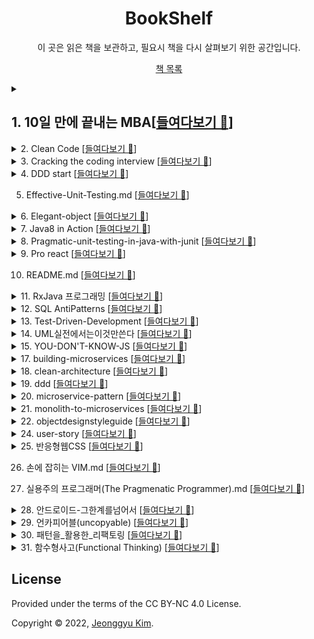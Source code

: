 

<div align="center">
    <h1> BookShelf </h1>
</div>

<p align="center">
    이 곳은 읽은 책을 보관하고, 필요시 책을 다시 살펴보기 위한 공간입니다.
<p align="center">
    <a href="https://www.notion.so/likelen/44c8b34f833541c2b45ebcdf00d39286">책 목록</a>
</p>
</p>



<details>
<summary><h2><b>1. 10일 만에 끝내는 MBA</b>[<a href="https://github.com/LenKIM/Book/tree/master/10%EC%9D%BC%20%EB%A7%8C%EC%97%90%20%EB%81%9D%EB%82%B4%EB%8A%94%20MBA">들여다보기 📂</a>]
</h2>
</summary>
<p>
<br>
<p style="margin-left: 20px">•️ 1일차_마케팅.md [<a href="https://github.com/LenKIM/Book/blob/master/10%EC%9D%BC%20%EB%A7%8C%EC%97%90%20%EB%81%9D%EB%82%B4%EB%8A%94%20MBA/1%EC%9D%BC%EC%B0%A8_%EB%A7%88%EC%BC%80%ED%8C%85.md">들여다보기 📂</a>]</p>


•️ 2일차_윤리학.md [<a href="https://github.com/LenKIM/Book/blob/master/10%EC%9D%BC%20%EB%A7%8C%EC%97%90%20%EB%81%9D%EB%82%B4%EB%8A%94%20MBA/2%EC%9D%BC%EC%B0%A8_%EC%9C%A4%EB%A6%AC%ED%95%99.md">들여다보기 📂</a>]


•️ 4일차_조직행동론.md [<a href="https://github.com/LenKIM/Book/blob/master/10%EC%9D%BC%20%EB%A7%8C%EC%97%90%20%EB%81%9D%EB%82%B4%EB%8A%94%20MBA/4%EC%9D%BC%EC%B0%A8_%EC%A1%B0%EC%A7%81%ED%96%89%EB%8F%99%EB%A1%A0.md">들여다보기 📂</a>]


•️ README.md [<a href="https://github.com/LenKIM/Book/blob/master/10%EC%9D%BC%20%EB%A7%8C%EC%97%90%20%EB%81%9D%EB%82%B4%EB%8A%94%20MBA/README.md">들여다보기 📂</a>]
</p>
    <br>
</details>



<details>
<summary>2. Clean Code [<a href="https://github.com/LenKIM/Book/tree/master/Clean%20Code">들여다보기 📂</a>]

</summary>
<p>
•️ 01_What_Clean_code_is.md [<a href="https://github.com/LenKIM/Book/blob/master/Clean%20Code/01_What_Clean_code_is.md">들여다보기 📂</a>]


•️ 02_Meaningful_name.md [<a href="https://github.com/LenKIM/Book/blob/master/Clean%20Code/02_Meaningful_name.md">들여다보기 📂</a>]


•️ 03_Method.md [<a href="https://github.com/LenKIM/Book/blob/master/Clean%20Code/03_Method.md">들여다보기 📂</a>]


•️ 10장-클래스.md [<a href="https://github.com/LenKIM/Book/blob/master/Clean%20Code/10%EC%9E%A5-%ED%81%B4%EB%9E%98%EC%8A%A4.md">들여다보기 📂</a>]


•️ 11장-시스템.md [<a href="https://github.com/LenKIM/Book/blob/master/Clean%20Code/11%EC%9E%A5-%EC%8B%9C%EC%8A%A4%ED%85%9C.md">들여다보기 📂</a>]


•️ 12장-창발성.md [<a href="https://github.com/LenKIM/Book/blob/master/Clean%20Code/12%EC%9E%A5-%EC%B0%BD%EB%B0%9C%EC%84%B1.md">들여다보기 📂</a>]


•️ 1장-깨끗한코드.md [<a href="https://github.com/LenKIM/Book/blob/master/Clean%20Code/1%EC%9E%A5-%EA%B9%A8%EB%81%97%ED%95%9C%EC%BD%94%EB%93%9C.md">들여다보기 📂</a>]


•️ 2장-의미 있는 이름.md [<a href="https://github.com/LenKIM/Book/blob/master/Clean%20Code/2%EC%9E%A5-%EC%9D%98%EB%AF%B8%20%EC%9E%88%EB%8A%94%20%EC%9D%B4%EB%A6%84.md">들여다보기 📂</a>]


•️ 3장-함수.md [<a href="https://github.com/LenKIM/Book/blob/master/Clean%20Code/3%EC%9E%A5-%ED%95%A8%EC%88%98.md">들여다보기 📂</a>]


•️ 5장-형식-맞추기.md [<a href="https://github.com/LenKIM/Book/blob/master/Clean%20Code/5%EC%9E%A5-%ED%98%95%EC%8B%9D-%EB%A7%9E%EC%B6%94%EA%B8%B0.md">들여다보기 📂</a>]


•️ 6장-객체와-자료-구조.md [<a href="https://github.com/LenKIM/Book/blob/master/Clean%20Code/6%EC%9E%A5-%EA%B0%9D%EC%B2%B4%EC%99%80-%EC%9E%90%EB%A3%8C-%EA%B5%AC%EC%A1%B0.md">들여다보기 📂</a>]


•️ 7장-오류처리.md [<a href="https://github.com/LenKIM/Book/blob/master/Clean%20Code/7%EC%9E%A5-%EC%98%A4%EB%A5%98%EC%B2%98%EB%A6%AC.md">들여다보기 📂</a>]


•️ 8장-경계.md [<a href="https://github.com/LenKIM/Book/blob/master/Clean%20Code/8%EC%9E%A5-%EA%B2%BD%EA%B3%84.md">들여다보기 📂</a>]


•️ 9장-단위테스트.md [<a href="https://github.com/LenKIM/Book/blob/master/Clean%20Code/9%EC%9E%A5-%EB%8B%A8%EC%9C%84%ED%85%8C%EC%8A%A4%ED%8A%B8.md">들여다보기 📂</a>]


•️ README.md [<a href="https://github.com/LenKIM/Book/blob/master/Clean%20Code/README.md">들여다보기 📂</a>]


</p>
</details>



<details>
<summary>3. Cracking the coding interview [<a href="https://github.com/LenKIM/Book/tree/master/Cracking%20the%20coding%20interview">들여다보기 📂</a>]

</summary>
<p>
•️ READMD.md [<a href="https://github.com/LenKIM/Book/blob/master/Cracking%20the%20coding%20interview/READMD.md">들여다보기 📂</a>]


•️ [자료구조]배열과문자열.md [<a href="https://github.com/LenKIM/Book/blob/master/Cracking%20the%20coding%20interview/[%EC%9E%90%EB%A3%8C%EA%B5%AC%EC%A1%B0]%EB%B0%B0%EC%97%B4%EA%B3%BC%EB%AC%B8%EC%9E%90%EC%97%B4.md">들여다보기 📂</a>]


•️ [자료구조]연결리스트.md [<a href="https://github.com/LenKIM/Book/blob/master/Cracking%20the%20coding%20interview/[%EC%9E%90%EB%A3%8C%EA%B5%AC%EC%A1%B0]%EC%97%B0%EA%B2%B0%EB%A6%AC%EC%8A%A4%ED%8A%B8.md">들여다보기 📂</a>]


</p>
</details>



<details>
<summary>4. DDD start [<a href="https://github.com/LenKIM/Book/tree/master/DDD%20start">들여다보기 📂</a>]

</summary>
<p>
•️ [1주차]01-02Chapter.md [<a href="https://github.com/LenKIM/Book/blob/master/DDD%20start/[1%EC%A3%BC%EC%B0%A8]01-02Chapter.md">들여다보기 📂</a>]


</p>
</details>

5. Effective-Unit-Testing.md [<a href="https://github.com/LenKIM/Book/blob/master/Effective-Unit-Testing.md">들여다보기 📂</a>]





<details>
<summary>6. Elegant-object [<a href="https://github.com/LenKIM/Book/tree/master/Elegant-object">들여다보기 📂</a>]

</summary>
<p>
•️ README.md [<a href="https://github.com/LenKIM/Book/blob/master/Elegant-object/README.md">들여다보기 📂</a>]


•️ _00_birth.md [<a href="https://github.com/LenKIM/Book/blob/master/Elegant-object/_00_birth.md">들여다보기 📂</a>]


•️ _01_education-1.md [<a href="https://github.com/LenKIM/Book/blob/master/Elegant-object/_01_education-1.md">들여다보기 📂</a>]


•️ _02_education-2.md [<a href="https://github.com/LenKIM/Book/blob/master/Elegant-object/_02_education-2.md">들여다보기 📂</a>]


•️ _03_employment-1.md [<a href="https://github.com/LenKIM/Book/blob/master/Elegant-object/_03_employment-1.md">들여다보기 📂</a>]


•️ _04_employment-2.md [<a href="https://github.com/LenKIM/Book/blob/master/Elegant-object/_04_employment-2.md">들여다보기 📂</a>]


•️ _05_retire.md [<a href="https://github.com/LenKIM/Book/blob/master/Elegant-object/_05_retire.md">들여다보기 📂</a>]


</p>
</details>



<details>
<summary>7. Java8 in Action [<a href="https://github.com/LenKIM/Book/tree/master/Java8%20in%20Action">들여다보기 📂</a>]

</summary>
<p>
•️ README.md [<a href="https://github.com/LenKIM/Book/blob/master/Java8%20in%20Action/README.md">들여다보기 📂</a>]


•️ ch10-null대신Optional.md [<a href="https://github.com/LenKIM/Book/blob/master/Java8%20in%20Action/ch10-null%EB%8C%80%EC%8B%A0Optional.md">들여다보기 📂</a>]


•️ ch12-새로운날짜와시간API.md [<a href="https://github.com/LenKIM/Book/blob/master/Java8%20in%20Action/ch12-%EC%83%88%EB%A1%9C%EC%9A%B4%EB%82%A0%EC%A7%9C%EC%99%80%EC%8B%9C%EA%B0%84API.md">들여다보기 📂</a>]


•️ ch3-람다표현식.md [<a href="https://github.com/LenKIM/Book/blob/master/Java8%20in%20Action/ch3-%EB%9E%8C%EB%8B%A4%ED%91%9C%ED%98%84%EC%8B%9D.md">들여다보기 📂</a>]


•️ ch4-스트림소개.md [<a href="https://github.com/LenKIM/Book/blob/master/Java8%20in%20Action/ch4-%EC%8A%A4%ED%8A%B8%EB%A6%BC%EC%86%8C%EA%B0%9C.md">들여다보기 📂</a>]


•️ ch5-스트림활용.md [<a href="https://github.com/LenKIM/Book/blob/master/Java8%20in%20Action/ch5-%EC%8A%A4%ED%8A%B8%EB%A6%BC%ED%99%9C%EC%9A%A9.md">들여다보기 📂</a>]


•️ ch6-스트림으로데이터수집.md [<a href="https://github.com/LenKIM/Book/blob/master/Java8%20in%20Action/ch6-%EC%8A%A4%ED%8A%B8%EB%A6%BC%EC%9C%BC%EB%A1%9C%EB%8D%B0%EC%9D%B4%ED%84%B0%EC%88%98%EC%A7%91.md">들여다보기 📂</a>]


•️ ch7-병렬데이터처리와성능.md [<a href="https://github.com/LenKIM/Book/blob/master/Java8%20in%20Action/ch7-%EB%B3%91%EB%A0%AC%EB%8D%B0%EC%9D%B4%ED%84%B0%EC%B2%98%EB%A6%AC%EC%99%80%EC%84%B1%EB%8A%A5.md">들여다보기 📂</a>]


•️ ch8-리펙토링테스팅디버깅.md [<a href="https://github.com/LenKIM/Book/blob/master/Java8%20in%20Action/ch8-%EB%A6%AC%ED%8E%99%ED%86%A0%EB%A7%81%ED%85%8C%EC%8A%A4%ED%8C%85%EB%94%94%EB%B2%84%EA%B9%85.md">들여다보기 📂</a>]


•️ ch9-디폴트메서드.md [<a href="https://github.com/LenKIM/Book/blob/master/Java8%20in%20Action/ch9-%EB%94%94%ED%8F%B4%ED%8A%B8%EB%A9%94%EC%84%9C%EB%93%9C.md">들여다보기 📂</a>]


</p>
</details>



<details>
<summary>8. Pragmatic-unit-testing-in-java-with-junit [<a href="https://github.com/LenKIM/Book/tree/master/Pragmatic-unit-testing-in-java-with-junit">들여다보기 📂</a>]

</summary>
<p>
•️ README.md [<a href="https://github.com/LenKIM/Book/blob/master/Pragmatic-unit-testing-in-java-with-junit/README.md">들여다보기 📂</a>]


•️ ch05-FIRST.md [<a href="https://github.com/LenKIM/Book/blob/master/Pragmatic-unit-testing-in-java-with-junit/ch05-FIRST.md">들여다보기 📂</a>]


•️ ch06-Right-BICEP.md [<a href="https://github.com/LenKIM/Book/blob/master/Pragmatic-unit-testing-in-java-with-junit/ch06-Right-BICEP.md">들여다보기 📂</a>]


</p>
</details>



<details>
<summary>9. Pro react [<a href="https://github.com/LenKIM/Book/tree/master/Pro%20react">들여다보기 📂</a>]

</summary>
<p>
•️ README.md [<a href="https://github.com/LenKIM/Book/blob/master/Pro%20react/README.md">들여다보기 📂</a>]


•️ [1]리액트의정의.md [<a href="https://github.com/LenKIM/Book/blob/master/Pro%20react/[1]%EB%A6%AC%EC%95%A1%ED%8A%B8%EC%9D%98%EC%A0%95%EC%9D%98.md">들여다보기 📂</a>]


•️ [2]_시작하기.md [<a href="https://github.com/LenKIM/Book/blob/master/Pro%20react/[2]_%EC%8B%9C%EC%9E%91%ED%95%98%EA%B8%B0.md">들여다보기 📂</a>]


•️ [3]DOM_추상화의_내부.md [<a href="https://github.com/LenKIM/Book/blob/master/Pro%20react/[3]DOM_%EC%B6%94%EC%83%81%ED%99%94%EC%9D%98_%EB%82%B4%EB%B6%80.md">들여다보기 📂</a>]


•️ [4]컴포넌트를_이용한_애플리케이션_구축.md [<a href="https://github.com/LenKIM/Book/blob/master/Pro%20react/[4]%EC%BB%B4%ED%8F%AC%EB%84%8C%ED%8A%B8%EB%A5%BC_%EC%9D%B4%EC%9A%A9%ED%95%9C_%EC%95%A0%ED%94%8C%EB%A6%AC%EC%BC%80%EC%9D%B4%EC%85%98_%EA%B5%AC%EC%B6%95.md">들여다보기 📂</a>]


•️ [5]정교한_상호작용.md [<a href="https://github.com/LenKIM/Book/blob/master/Pro%20react/[5]%EC%A0%95%EA%B5%90%ED%95%9C_%EC%83%81%ED%98%B8%EC%9E%91%EC%9A%A9.md">들여다보기 📂</a>]


•️ [6]라우팅.md [<a href="https://github.com/LenKIM/Book/blob/master/Pro%20react/[6]%EB%9D%BC%EC%9A%B0%ED%8C%85.md">들여다보기 📂</a>]


•️ [7]플럭스를_이용한_리액트_애플리케이션_설계.md [<a href="https://github.com/LenKIM/Book/blob/master/Pro%20react/[7]%ED%94%8C%EB%9F%AD%EC%8A%A4%EB%A5%BC_%EC%9D%B4%EC%9A%A9%ED%95%9C_%EB%A6%AC%EC%95%A1%ED%8A%B8_%EC%95%A0%ED%94%8C%EB%A6%AC%EC%BC%80%EC%9D%B4%EC%85%98_%EC%84%A4%EA%B3%84.md">들여다보기 📂</a>]


</p>
</details>

10. README.md [<a href="https://github.com/LenKIM/Book/blob/master/README.md">들여다보기 📂</a>]





<details>
<summary>11. RxJava 프로그래밍 [<a href="https://github.com/LenKIM/Book/tree/master/RxJava%20%ED%94%84%EB%A1%9C%EA%B7%B8%EB%9E%98%EB%B0%8D">들여다보기 📂</a>]

</summary>
<p>
•️ Chapter02.md [<a href="https://github.com/LenKIM/Book/blob/master/RxJava%20%ED%94%84%EB%A1%9C%EA%B7%B8%EB%9E%98%EB%B0%8D/Chapter02.md">들여다보기 📂</a>]


•️ Chapter03.md [<a href="https://github.com/LenKIM/Book/blob/master/RxJava%20%ED%94%84%EB%A1%9C%EA%B7%B8%EB%9E%98%EB%B0%8D/Chapter03.md">들여다보기 📂</a>]


•️ Chapter04.md [<a href="https://github.com/LenKIM/Book/blob/master/RxJava%20%ED%94%84%EB%A1%9C%EA%B7%B8%EB%9E%98%EB%B0%8D/Chapter04.md">들여다보기 📂</a>]


•️ Chapter05.md [<a href="https://github.com/LenKIM/Book/blob/master/RxJava%20%ED%94%84%EB%A1%9C%EA%B7%B8%EB%9E%98%EB%B0%8D/Chapter05.md">들여다보기 📂</a>]


•️ Chapter06_RxAndroid.md [<a href="https://github.com/LenKIM/Book/blob/master/RxJava%20%ED%94%84%EB%A1%9C%EA%B7%B8%EB%9E%98%EB%B0%8D/Chapter06_RxAndroid.md">들여다보기 📂</a>]


•️ README.md [<a href="https://github.com/LenKIM/Book/blob/master/RxJava%20%ED%94%84%EB%A1%9C%EA%B7%B8%EB%9E%98%EB%B0%8D/README.md">들여다보기 📂</a>]


•️ chapter01.md [<a href="https://github.com/LenKIM/Book/blob/master/RxJava%20%ED%94%84%EB%A1%9C%EA%B7%B8%EB%9E%98%EB%B0%8D/chapter01.md">들여다보기 📂</a>]


</p>
</details>



<details>
<summary>12. SQL AntiPatterns [<a href="https://github.com/LenKIM/Book/tree/master/SQL%20AntiPatterns">들여다보기 📂</a>]

</summary>
<p>
•️ README.md [<a href="https://github.com/LenKIM/Book/blob/master/SQL%20AntiPatterns/README.md">들여다보기 📂</a>]


</p>
</details>



<details>
<summary>13. Test-Driven-Development [<a href="https://github.com/LenKIM/Book/tree/master/Test-Driven-Development">들여다보기 📂</a>]

</summary>
<p>
•️ Money 객체 만들기.md [<a href="https://github.com/LenKIM/Book/blob/master/Test-Driven-Development/Money%20%EA%B0%9D%EC%B2%B4%20%EB%A7%8C%EB%93%A4%EA%B8%B0.md">들여다보기 📂</a>]


•️ README.md [<a href="https://github.com/LenKIM/Book/blob/master/Test-Driven-Development/README.md">들여다보기 📂</a>]


</p>
</details>



<details>
<summary>14. UML실전에서는이것만쓴다 [<a href="https://github.com/LenKIM/Book/tree/master/UML%EC%8B%A4%EC%A0%84%EC%97%90%EC%84%9C%EB%8A%94%EC%9D%B4%EA%B2%83%EB%A7%8C%EC%93%B4%EB%8B%A4">들여다보기 📂</a>]

</summary>
<p>
•️ README.md [<a href="https://github.com/LenKIM/Book/blob/master/UML%EC%8B%A4%EC%A0%84%EC%97%90%EC%84%9C%EB%8A%94%EC%9D%B4%EA%B2%83%EB%A7%8C%EC%93%B4%EB%8B%A4/README.md">들여다보기 📂</a>]


•️ [1]개요.md [<a href="https://github.com/LenKIM/Book/blob/master/UML%EC%8B%A4%EC%A0%84%EC%97%90%EC%84%9C%EB%8A%94%EC%9D%B4%EA%B2%83%EB%A7%8C%EC%93%B4%EB%8B%A4/[1]%EA%B0%9C%EC%9A%94.md">들여다보기 📂</a>]


•️ [2]다이어그램으로작업하기.md [<a href="https://github.com/LenKIM/Book/blob/master/UML%EC%8B%A4%EC%A0%84%EC%97%90%EC%84%9C%EB%8A%94%EC%9D%B4%EA%B2%83%EB%A7%8C%EC%93%B4%EB%8B%A4/[2]%EB%8B%A4%EC%9D%B4%EC%96%B4%EA%B7%B8%EB%9E%A8%EC%9C%BC%EB%A1%9C%EC%9E%91%EC%97%85%ED%95%98%EA%B8%B0.md">들여다보기 📂</a>]


•️ [3]클래스 다이어그램.md [<a href="https://github.com/LenKIM/Book/blob/master/UML%EC%8B%A4%EC%A0%84%EC%97%90%EC%84%9C%EB%8A%94%EC%9D%B4%EA%B2%83%EB%A7%8C%EC%93%B4%EB%8B%A4/[3]%ED%81%B4%EB%9E%98%EC%8A%A4%20%EB%8B%A4%EC%9D%B4%EC%96%B4%EA%B7%B8%EB%9E%A8.md">들여다보기 📂</a>]


•️ template.md [<a href="https://github.com/LenKIM/Book/blob/master/UML%EC%8B%A4%EC%A0%84%EC%97%90%EC%84%9C%EB%8A%94%EC%9D%B4%EA%B2%83%EB%A7%8C%EC%93%B4%EB%8B%A4/template.md">들여다보기 📂</a>]


</p>
</details>



<details>
<summary>15. YOU-DON'T-KNOW-JS [<a href="https://github.com/LenKIM/Book/tree/master/YOU-DON'T-KNOW-JS">들여다보기 📂</a>]

</summary>
<p>
</p>
</details>



<details>
<summary>17. building-microservices [<a href="https://github.com/LenKIM/Book/tree/master/building-microservices">들여다보기 📂</a>]

</summary>
<p>
•️ README.md [<a href="https://github.com/LenKIM/Book/blob/master/building-microservices/README.md">들여다보기 📂</a>]


</p>
</details>



<details>
<summary>18. clean-architecture [<a href="https://github.com/LenKIM/Book/tree/master/clean-architecture">들여다보기 📂</a>]

</summary>
<p>
•️ README.md [<a href="https://github.com/LenKIM/Book/blob/master/clean-architecture/README.md">들여다보기 📂</a>]


</p>
</details>



<details>
<summary>19. ddd [<a href="https://github.com/LenKIM/Book/tree/master/ddd">들여다보기 📂</a>]

</summary>
<p>
•️ INTRO.md [<a href="https://github.com/LenKIM/Book/blob/master/ddd/INTRO.md">들여다보기 📂</a>]


•️ README.md [<a href="https://github.com/LenKIM/Book/blob/master/ddd/README.md">들여다보기 📂</a>]


•️ _1.지식탐구.md [<a href="https://github.com/LenKIM/Book/blob/master/ddd/_1.%EC%A7%80%EC%8B%9D%ED%83%90%EA%B5%AC.md">들여다보기 📂</a>]


•️ _2.의사소통과언어사용.md [<a href="https://github.com/LenKIM/Book/blob/master/ddd/_2.%EC%9D%98%EC%82%AC%EC%86%8C%ED%86%B5%EA%B3%BC%EC%96%B8%EC%96%B4%EC%82%AC%EC%9A%A9.md">들여다보기 📂</a>]


•️ _4.도메인의격리.md [<a href="https://github.com/LenKIM/Book/blob/master/ddd/_4.%EB%8F%84%EB%A9%94%EC%9D%B8%EC%9D%98%EA%B2%A9%EB%A6%AC.md">들여다보기 📂</a>]


•️ _5.표현되는모델.md [<a href="https://github.com/LenKIM/Book/blob/master/ddd/_5.%ED%91%9C%ED%98%84%EB%90%98%EB%8A%94%EB%AA%A8%EB%8D%B8.md">들여다보기 📂</a>]


•️ _6.도메인객체의생명주기.md [<a href="https://github.com/LenKIM/Book/blob/master/ddd/_6.%EB%8F%84%EB%A9%94%EC%9D%B8%EA%B0%9D%EC%B2%B4%EC%9D%98%EC%83%9D%EB%AA%85%EC%A3%BC%EA%B8%B0.md">들여다보기 📂</a>]


</p>
</details>



<details>
<summary>20. microservice-pattern [<a href="https://github.com/LenKIM/Book/tree/master/microservice-pattern">들여다보기 📂</a>]

</summary>
<p>
•️ 2-분해전략.md [<a href="https://github.com/LenKIM/Book/blob/master/microservice-pattern/2-%EB%B6%84%ED%95%B4%EC%A0%84%EB%9E%B5.md">들여다보기 📂</a>]


•️ 3-프로세스-간-통신.md [<a href="https://github.com/LenKIM/Book/blob/master/microservice-pattern/3-%ED%94%84%EB%A1%9C%EC%84%B8%EC%8A%A4-%EA%B0%84-%ED%86%B5%EC%8B%A0.md">들여다보기 📂</a>]


•️ 4-트랜잭션관리:사가.md [<a href="https://github.com/LenKIM/Book/blob/master/microservice-pattern/4-%ED%8A%B8%EB%9E%9C%EC%9E%AD%EC%85%98%EA%B4%80%EB%A6%AC:%EC%82%AC%EA%B0%80.md">들여다보기 📂</a>]


•️ 5-비지니스-로직-설계.md [<a href="https://github.com/LenKIM/Book/blob/master/microservice-pattern/5-%EB%B9%84%EC%A7%80%EB%8B%88%EC%8A%A4-%EB%A1%9C%EC%A7%81-%EC%84%A4%EA%B3%84.md">들여다보기 📂</a>]


•️ 6-비지니스로직개발:이벤트소싱.md [<a href="https://github.com/LenKIM/Book/blob/master/microservice-pattern/6-%EB%B9%84%EC%A7%80%EB%8B%88%EC%8A%A4%EB%A1%9C%EC%A7%81%EA%B0%9C%EB%B0%9C:%EC%9D%B4%EB%B2%A4%ED%8A%B8%EC%86%8C%EC%8B%B1.md">들여다보기 📂</a>]


•️ 7-마이크로서비스 쿼리 구현.md [<a href="https://github.com/LenKIM/Book/blob/master/microservice-pattern/7-%EB%A7%88%EC%9D%B4%ED%81%AC%EB%A1%9C%EC%84%9C%EB%B9%84%EC%8A%A4%20%EC%BF%BC%EB%A6%AC%20%EA%B5%AC%ED%98%84.md">들여다보기 📂</a>]


•️ 8-외부 API 설계 이슈.md [<a href="https://github.com/LenKIM/Book/blob/master/microservice-pattern/8-%EC%99%B8%EB%B6%80%20API%20%EC%84%A4%EA%B3%84%20%EC%9D%B4%EC%8A%88.md">들여다보기 📂</a>]


•️ 9-마이크로서비스테스트.md [<a href="https://github.com/LenKIM/Book/blob/master/microservice-pattern/9-%EB%A7%88%EC%9D%B4%ED%81%AC%EB%A1%9C%EC%84%9C%EB%B9%84%EC%8A%A4%ED%85%8C%EC%8A%A4%ED%8A%B8.md">들여다보기 📂</a>]


•️ README.md [<a href="https://github.com/LenKIM/Book/blob/master/microservice-pattern/README.md">들여다보기 📂</a>]


</p>
</details>



<details>
<summary>21. monolith-to-microservices [<a href="https://github.com/LenKIM/Book/tree/master/monolith-to-microservices">들여다보기 📂</a>]

</summary>
<p>
•️ 1_microservice.md [<a href="https://github.com/LenKIM/Book/blob/master/monolith-to-microservices/1_microservice.md">들여다보기 📂</a>]


•️ 2_결합도와_응집력.md [<a href="https://github.com/LenKIM/Book/blob/master/monolith-to-microservices/2_%EA%B2%B0%ED%95%A9%EB%8F%84%EC%99%80_%EC%9D%91%EC%A7%91%EB%A0%A5.md">들여다보기 📂</a>]


•️ 3.1_마이그레이션_패턴_교살자_무화과-작성중.md [<a href="https://github.com/LenKIM/Book/blob/master/monolith-to-microservices/3.1_%EB%A7%88%EC%9D%B4%EA%B7%B8%EB%A0%88%EC%9D%B4%EC%85%98_%ED%8C%A8%ED%84%B4_%EA%B5%90%EC%82%B4%EC%9E%90_%EB%AC%B4%ED%99%94%EA%B3%BC-%EC%9E%91%EC%84%B1%EC%A4%91.md">들여다보기 📂</a>]


•️ 3_모놀리스를_그대로_둘_것인가?_바꿀_것인가?.md [<a href="https://github.com/LenKIM/Book/blob/master/monolith-to-microservices/3_%EB%AA%A8%EB%86%80%EB%A6%AC%EC%8A%A4%EB%A5%BC_%EA%B7%B8%EB%8C%80%EB%A1%9C_%EB%91%98_%EA%B2%83%EC%9D%B8%EA%B0%80%3F_%EB%B0%94%EA%BF%80_%EA%B2%83%EC%9D%B8%EA%B0%80%3F.md">들여다보기 📂</a>]


</p>
</details>



<details>
<summary>22. objectdesignstyleguide [<a href="https://github.com/LenKIM/Book/tree/master/objectdesignstyleguide">들여다보기 📂</a>]

</summary>
<p>
•️ README.md [<a href="https://github.com/LenKIM/Book/blob/master/objectdesignstyleguide/README.md">들여다보기 📂</a>]


</p>
</details>



<details>
<summary>24. user-story [<a href="https://github.com/LenKIM/Book/tree/master/user-story">들여다보기 📂</a>]

</summary>
<p>
•️ 10장_이터레이션_계획.md [<a href="https://github.com/LenKIM/Book/blob/master/user-story/10%EC%9E%A5_%EC%9D%B4%ED%84%B0%EB%A0%88%EC%9D%B4%EC%85%98_%EA%B3%84%ED%9A%8D.md">들여다보기 📂</a>]


•️ 11장_속도_측정_및_모니터링.md [<a href="https://github.com/LenKIM/Book/blob/master/user-story/11%EC%9E%A5_%EC%86%8D%EB%8F%84_%EC%B8%A1%EC%A0%95_%EB%B0%8F_%EB%AA%A8%EB%8B%88%ED%84%B0%EB%A7%81.md">들여다보기 📂</a>]


•️ 12장_스토리가_아닌_것.md [<a href="https://github.com/LenKIM/Book/blob/master/user-story/12%EC%9E%A5_%EC%8A%A4%ED%86%A0%EB%A6%AC%EA%B0%80_%EC%95%84%EB%8B%8C_%EA%B2%83.md">들여다보기 📂</a>]


•️ 13장_왜_사용자_스토리인가?.md [<a href="https://github.com/LenKIM/Book/blob/master/user-story/13%EC%9E%A5_%EC%99%9C_%EC%82%AC%EC%9A%A9%EC%9E%90_%EC%8A%A4%ED%86%A0%EB%A6%AC%EC%9D%B8%EA%B0%80%3F.md">들여다보기 📂</a>]


•️ 14장_스토리_냄새_카탈로그.md [<a href="https://github.com/LenKIM/Book/blob/master/user-story/14%EC%9E%A5_%EC%8A%A4%ED%86%A0%EB%A6%AC_%EB%83%84%EC%83%88_%EC%B9%B4%ED%83%88%EB%A1%9C%EA%B7%B8.md">들여다보기 📂</a>]


•️ 15장_스크럼에서_사용자_스토리_사용하기.md [<a href="https://github.com/LenKIM/Book/blob/master/user-story/15%EC%9E%A5_%EC%8A%A4%ED%81%AC%EB%9F%BC%EC%97%90%EC%84%9C_%EC%82%AC%EC%9A%A9%EC%9E%90_%EC%8A%A4%ED%86%A0%EB%A6%AC_%EC%82%AC%EC%9A%A9%ED%95%98%EA%B8%B0.md">들여다보기 📂</a>]


•️ 1장_개요.md [<a href="https://github.com/LenKIM/Book/blob/master/user-story/1%EC%9E%A5_%EA%B0%9C%EC%9A%94.md">들여다보기 📂</a>]


•️ 2장_스토리_작성하기.md [<a href="https://github.com/LenKIM/Book/blob/master/user-story/2%EC%9E%A5_%EC%8A%A4%ED%86%A0%EB%A6%AC_%EC%9E%91%EC%84%B1%ED%95%98%EA%B8%B0.md">들여다보기 📂</a>]


•️ 3장_사용자_역할_모델링.md [<a href="https://github.com/LenKIM/Book/blob/master/user-story/3%EC%9E%A5_%EC%82%AC%EC%9A%A9%EC%9E%90_%EC%97%AD%ED%95%A0_%EB%AA%A8%EB%8D%B8%EB%A7%81.md">들여다보기 📂</a>]


•️ 4장_스토리_수집하기.md [<a href="https://github.com/LenKIM/Book/blob/master/user-story/4%EC%9E%A5_%EC%8A%A4%ED%86%A0%EB%A6%AC_%EC%88%98%EC%A7%91%ED%95%98%EA%B8%B0.md">들여다보기 📂</a>]


•️ 5장_대리사용자와_일하기.md [<a href="https://github.com/LenKIM/Book/blob/master/user-story/5%EC%9E%A5_%EB%8C%80%EB%A6%AC%EC%82%AC%EC%9A%A9%EC%9E%90%EC%99%80_%EC%9D%BC%ED%95%98%EA%B8%B0.md">들여다보기 📂</a>]


•️ 6장_사용자스토리_인수_테스트.md [<a href="https://github.com/LenKIM/Book/blob/master/user-story/6%EC%9E%A5_%EC%82%AC%EC%9A%A9%EC%9E%90%EC%8A%A4%ED%86%A0%EB%A6%AC_%EC%9D%B8%EC%88%98_%ED%85%8C%EC%8A%A4%ED%8A%B8.md">들여다보기 📂</a>]


•️ 7장_좋은_스토리를_위한_지침.md [<a href="https://github.com/LenKIM/Book/blob/master/user-story/7%EC%9E%A5_%EC%A2%8B%EC%9D%80_%EC%8A%A4%ED%86%A0%EB%A6%AC%EB%A5%BC_%EC%9C%84%ED%95%9C_%EC%A7%80%EC%B9%A8.md">들여다보기 📂</a>]


•️ 8장_사용자_스토리_추정.md [<a href="https://github.com/LenKIM/Book/blob/master/user-story/8%EC%9E%A5_%EC%82%AC%EC%9A%A9%EC%9E%90_%EC%8A%A4%ED%86%A0%EB%A6%AC_%EC%B6%94%EC%A0%95.md">들여다보기 📂</a>]


•️ 9장_릴리즈_계획.md [<a href="https://github.com/LenKIM/Book/blob/master/user-story/9%EC%9E%A5_%EB%A6%B4%EB%A6%AC%EC%A6%88_%EA%B3%84%ED%9A%8D.md">들여다보기 📂</a>]


•️ README.md [<a href="https://github.com/LenKIM/Book/blob/master/user-story/README.md">들여다보기 📂</a>]


</p>
</details>



<details>
<summary>25. 반응형웹CSS [<a href="https://github.com/LenKIM/Book/tree/master/%EB%B0%98%EC%9D%91%ED%98%95%EC%9B%B9CSS">들여다보기 📂</a>]

</summary>
<p>
</p>
</details>

26. 손에 잡히는 VIM.md [<a href="https://github.com/LenKIM/Book/blob/master/%EC%86%90%EC%97%90%20%EC%9E%A1%ED%9E%88%EB%8A%94%20VIM.md">들여다보기 📂</a>]



27. 실용주의 프로그래머(The Pragmenatic Programmer).md [<a href="https://github.com/LenKIM/Book/blob/master/%EC%8B%A4%EC%9A%A9%EC%A3%BC%EC%9D%98%20%ED%94%84%EB%A1%9C%EA%B7%B8%EB%9E%98%EB%A8%B8(The%20Pragmenatic%20Programmer).md">들여다보기 📂</a>]





<details>
<summary>28. 안드로이드-그한계를넘어서 [<a href="https://github.com/LenKIM/Book/tree/master/%EC%95%88%EB%93%9C%EB%A1%9C%EC%9D%B4%EB%93%9C-%EA%B7%B8%ED%95%9C%EA%B3%84%EB%A5%BC%EB%84%98%EC%96%B4%EC%84%9C">들여다보기 📂</a>]

</summary>
<p>
•️ 18장.원격기기와_통신.md [<a href="https://github.com/LenKIM/Book/blob/master/%EC%95%88%EB%93%9C%EB%A1%9C%EC%9D%B4%EB%93%9C-%EA%B7%B8%ED%95%9C%EA%B3%84%EB%A5%BC%EB%84%98%EC%96%B4%EC%84%9C/18%EC%9E%A5.%EC%9B%90%EA%B2%A9%EA%B8%B0%EA%B8%B0%EC%99%80_%ED%86%B5%EC%8B%A0.md">들여다보기 📂</a>]


•️ 2.안드로이드를_위한_효과적인_자바_코드.md [<a href="https://github.com/LenKIM/Book/blob/master/%EC%95%88%EB%93%9C%EB%A1%9C%EC%9D%B4%EB%93%9C-%EA%B7%B8%ED%95%9C%EA%B3%84%EB%A5%BC%EB%84%98%EC%96%B4%EC%84%9C/2.%EC%95%88%EB%93%9C%EB%A1%9C%EC%9D%B4%EB%93%9C%EB%A5%BC_%EC%9C%84%ED%95%9C_%ED%9A%A8%EA%B3%BC%EC%A0%81%EC%9D%B8_%EC%9E%90%EB%B0%94_%EC%BD%94%EB%93%9C.md">들여다보기 📂</a>]


•️ 2_week.md [<a href="https://github.com/LenKIM/Book/blob/master/%EC%95%88%EB%93%9C%EB%A1%9C%EC%9D%B4%EB%93%9C-%EA%B7%B8%ED%95%9C%EA%B3%84%EB%A5%BC%EB%84%98%EC%96%B4%EC%84%9C/2_week.md">들여다보기 📂</a>]


•️ 3장_컴포넌트,매니페스트,리소스.md [<a href="https://github.com/LenKIM/Book/blob/master/%EC%95%88%EB%93%9C%EB%A1%9C%EC%9D%B4%EB%93%9C-%EA%B7%B8%ED%95%9C%EA%B3%84%EB%A5%BC%EB%84%98%EC%96%B4%EC%84%9C/3%EC%9E%A5_%EC%BB%B4%ED%8F%AC%EB%84%8C%ED%8A%B8,%EB%A7%A4%EB%8B%88%ED%8E%98%EC%8A%A4%ED%8A%B8,%EB%A6%AC%EC%86%8C%EC%8A%A4.md">들여다보기 📂</a>]


•️ 4장_안드로이드_사용자_경험_및_인터페이스_디자인.md [<a href="https://github.com/LenKIM/Book/blob/master/%EC%95%88%EB%93%9C%EB%A1%9C%EC%9D%B4%EB%93%9C-%EA%B7%B8%ED%95%9C%EA%B3%84%EB%A5%BC%EB%84%98%EC%96%B4%EC%84%9C/4%EC%9E%A5_%EC%95%88%EB%93%9C%EB%A1%9C%EC%9D%B4%EB%93%9C_%EC%82%AC%EC%9A%A9%EC%9E%90_%EA%B2%BD%ED%97%98_%EB%B0%8F_%EC%9D%B8%ED%84%B0%ED%8E%98%EC%9D%B4%EC%8A%A4_%EB%94%94%EC%9E%90%EC%9D%B8.md">들여다보기 📂</a>]


•️ 5장_안드로이드_사용자_인터페이스_작업.md [<a href="https://github.com/LenKIM/Book/blob/master/%EC%95%88%EB%93%9C%EB%A1%9C%EC%9D%B4%EB%93%9C-%EA%B7%B8%ED%95%9C%EA%B3%84%EB%A5%BC%EB%84%98%EC%96%B4%EC%84%9C/5%EC%9E%A5_%EC%95%88%EB%93%9C%EB%A1%9C%EC%9D%B4%EB%93%9C_%EC%82%AC%EC%9A%A9%EC%9E%90_%EC%9D%B8%ED%84%B0%ED%8E%98%EC%9D%B4%EC%8A%A4_%EC%9E%91%EC%97%85.md">들여다보기 📂</a>]


•️ 6장_서비스_및_백그라운드_작업.md [<a href="https://github.com/LenKIM/Book/blob/master/%EC%95%88%EB%93%9C%EB%A1%9C%EC%9D%B4%EB%93%9C-%EA%B7%B8%ED%95%9C%EA%B3%84%EB%A5%BC%EB%84%98%EC%96%B4%EC%84%9C/6%EC%9E%A5_%EC%84%9C%EB%B9%84%EC%8A%A4_%EB%B0%8F_%EB%B0%B1%EA%B7%B8%EB%9D%BC%EC%9A%B4%EB%93%9C_%EC%9E%91%EC%97%85.md">들여다보기 📂</a>]


•️ 7장_안드로이드IPC.md [<a href="https://github.com/LenKIM/Book/blob/master/%EC%95%88%EB%93%9C%EB%A1%9C%EC%9D%B4%EB%93%9C-%EA%B7%B8%ED%95%9C%EA%B3%84%EB%A5%BC%EB%84%98%EC%96%B4%EC%84%9C/7%EC%9E%A5_%EC%95%88%EB%93%9C%EB%A1%9C%EC%9D%B4%EB%93%9CIPC.md">들여다보기 📂</a>]


•️ 8장_브로드캐스트리시버.md [<a href="https://github.com/LenKIM/Book/blob/master/%EC%95%88%EB%93%9C%EB%A1%9C%EC%9D%B4%EB%93%9C-%EA%B7%B8%ED%95%9C%EA%B3%84%EB%A5%BC%EB%84%98%EC%96%B4%EC%84%9C/8%EC%9E%A5_%EB%B8%8C%EB%A1%9C%EB%93%9C%EC%BA%90%EC%8A%A4%ED%8A%B8%EB%A6%AC%EC%8B%9C%EB%B2%84.md">들여다보기 📂</a>]


•️ 9장_데이터_저장_및_직렬화.md [<a href="https://github.com/LenKIM/Book/blob/master/%EC%95%88%EB%93%9C%EB%A1%9C%EC%9D%B4%EB%93%9C-%EA%B7%B8%ED%95%9C%EA%B3%84%EB%A5%BC%EB%84%98%EC%96%B4%EC%84%9C/9%EC%9E%A5_%EB%8D%B0%EC%9D%B4%ED%84%B0_%EC%A0%80%EC%9E%A5_%EB%B0%8F_%EC%A7%81%EB%A0%AC%ED%99%94.md">들여다보기 📂</a>]


•️ README.md [<a href="https://github.com/LenKIM/Book/blob/master/%EC%95%88%EB%93%9C%EB%A1%9C%EC%9D%B4%EB%93%9C-%EA%B7%B8%ED%95%9C%EA%B3%84%EB%A5%BC%EB%84%98%EC%96%B4%EC%84%9C/README.md">들여다보기 📂</a>]


•️ 안드로이드테스트개요.md [<a href="https://github.com/LenKIM/Book/blob/master/%EC%95%88%EB%93%9C%EB%A1%9C%EC%9D%B4%EB%93%9C-%EA%B7%B8%ED%95%9C%EA%B3%84%EB%A5%BC%EB%84%98%EC%96%B4%EC%84%9C/%EC%95%88%EB%93%9C%EB%A1%9C%EC%9D%B4%EB%93%9C%ED%85%8C%EC%8A%A4%ED%8A%B8%EA%B0%9C%EC%9A%94.md">들여다보기 📂</a>]


</p>
</details>



<details>
<summary>29. 언카피어블(uncopyable) [<a href="https://github.com/LenKIM/Book/tree/master/%EC%96%B8%EC%B9%B4%ED%94%BC%EC%96%B4%EB%B8%94(uncopyable)">들여다보기 📂</a>]

</summary>
<p>
•️ README.md [<a href="https://github.com/LenKIM/Book/blob/master/%EC%96%B8%EC%B9%B4%ED%94%BC%EC%96%B4%EB%B8%94(uncopyable)/README.md">들여다보기 📂</a>]


•️ capture.md [<a href="https://github.com/LenKIM/Book/blob/master/%EC%96%B8%EC%B9%B4%ED%94%BC%EC%96%B4%EB%B8%94(uncopyable)/capture.md">들여다보기 📂</a>]


</p>
</details>



<details>
<summary>30. 패턴을_활용한_리팩토링 [<a href="https://github.com/LenKIM/Book/tree/master/%ED%8C%A8%ED%84%B4%EC%9D%84_%ED%99%9C%EC%9A%A9%ED%95%9C_%EB%A6%AC%ED%8C%A9%ED%86%A0%EB%A7%81">들여다보기 📂</a>]

</summary>
<p>
•️ 04장_코드_속에_냄새.md [<a href="https://github.com/LenKIM/Book/blob/master/%ED%8C%A8%ED%84%B4%EC%9D%84_%ED%99%9C%EC%9A%A9%ED%95%9C_%EB%A6%AC%ED%8C%A9%ED%86%A0%EB%A7%81/04%EC%9E%A5_%EC%BD%94%EB%93%9C_%EC%86%8D%EC%97%90_%EB%83%84%EC%83%88.md">들여다보기 📂</a>]


•️ README.md [<a href="https://github.com/LenKIM/Book/blob/master/%ED%8C%A8%ED%84%B4%EC%9D%84_%ED%99%9C%EC%9A%A9%ED%95%9C_%EB%A6%AC%ED%8C%A9%ED%86%A0%EB%A7%81/README.md">들여다보기 📂</a>]


</p>
</details>



<details>
<summary>31. 함수형사고(Functional Thinking) [<a href="https://github.com/LenKIM/Book/tree/master/%ED%95%A8%EC%88%98%ED%98%95%EC%82%AC%EA%B3%A0(Functional%20Thinking)">들여다보기 📂</a>]

</summary>
<p>
•️ Index.md [<a href="https://github.com/LenKIM/Book/blob/master/%ED%95%A8%EC%88%98%ED%98%95%EC%82%AC%EA%B3%A0(Functional%20Thinking)/Index.md">들여다보기 📂</a>]


•️ [1]왜.md [<a href="https://github.com/LenKIM/Book/blob/master/%ED%95%A8%EC%88%98%ED%98%95%EC%82%AC%EA%B3%A0(Functional%20Thinking)/[1]%EC%99%9C.md">들여다보기 📂</a>]


•️ [2]전환.md [<a href="https://github.com/LenKIM/Book/blob/master/%ED%95%A8%EC%88%98%ED%98%95%EC%82%AC%EA%B3%A0(Functional%20Thinking)/[2]%EC%A0%84%ED%99%98.md">들여다보기 📂</a>]


•️ [3]양도하라.md [<a href="https://github.com/LenKIM/Book/blob/master/%ED%95%A8%EC%88%98%ED%98%95%EC%82%AC%EA%B3%A0(Functional%20Thinking)/[3]%EC%96%91%EB%8F%84%ED%95%98%EB%9D%BC.md">들여다보기 📂</a>]


•️ [4]열심히보다는_현명하게.md [<a href="https://github.com/LenKIM/Book/blob/master/%ED%95%A8%EC%88%98%ED%98%95%EC%82%AC%EA%B3%A0(Functional%20Thinking)/[4]%EC%97%B4%EC%8B%AC%ED%9E%88%EB%B3%B4%EB%8B%A4%EB%8A%94_%ED%98%84%EB%AA%85%ED%95%98%EA%B2%8C.md">들여다보기 📂</a>]


•️ [5]진화하라.md [<a href="https://github.com/LenKIM/Book/blob/master/%ED%95%A8%EC%88%98%ED%98%95%EC%82%AC%EA%B3%A0(Functional%20Thinking)/[5]%EC%A7%84%ED%99%94%ED%95%98%EB%9D%BC.md">들여다보기 📂</a>]


•️ [6]전진하라.md [<a href="https://github.com/LenKIM/Book/blob/master/%ED%95%A8%EC%88%98%ED%98%95%EC%82%AC%EA%B3%A0(Functional%20Thinking)/[6]%EC%A0%84%EC%A7%84%ED%95%98%EB%9D%BC.md">들여다보기 📂</a>]


</p>
</details>


## License

Provided under the terms of the CC BY-NC 4.0 License.

Copyright © 2022, [Jeonggyu Kim](https://happy-coding-day.tistory.com/).
